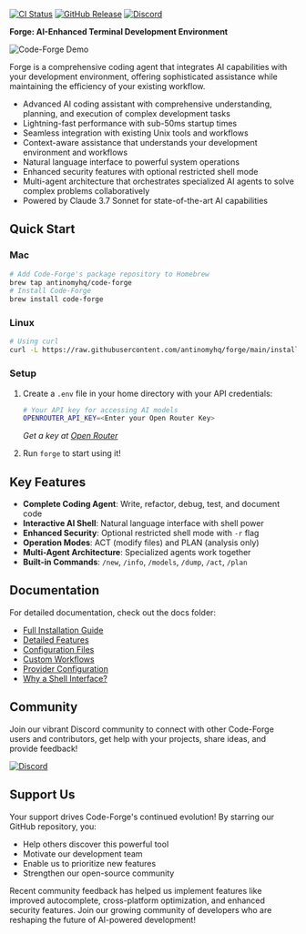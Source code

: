 <!--
Tone: Maintain a professional and informative tone throughout. Ensure that explanations are clear and technical terms are used appropriately to engage a technical audience.
Best Practices:
- Use consistent terminology and formatting for commands and examples.
- Clearly highlight unique aspects of 'forge' to distinguish it from other tools.
-->

[![CI Status](https://img.shields.io/github/actions/workflow/status/antinomyhq/forge/ci.yml?style=for-the-badge)](https://github.com/antinomyhq/forge/actions)
[![GitHub Release](https://img.shields.io/github/v/release/antinomyhq/forge?style=for-the-badge)](https://github.com/antinomyhq/forge/releases)
[![Discord](https://img.shields.io/discord/1044859667798568962?style=for-the-badge&cacheSeconds=120&logo=discord)](https://discord.gg/kRZBPpkgwq)

**Forge: AI-Enhanced Terminal Development Environment**

![Code-Forge Demo](https://antinomy.ai/images/forge_demo_2x.gif)

Forge is a comprehensive coding agent that integrates AI capabilities with your development environment, offering sophisticated assistance while maintaining the efficiency of your existing workflow.

- Advanced AI coding assistant with comprehensive understanding, planning, and execution of complex development tasks
- Lightning-fast performance with sub-50ms startup times
- Seamless integration with existing Unix tools and workflows
- Context-aware assistance that understands your development environment and workflows
- Natural language interface to powerful system operations
- Enhanced security features with optional restricted shell mode
- Multi-agent architecture that orchestrates specialized AI agents to solve complex problems collaboratively
- Powered by Claude 3.7 Sonnet for state-of-the-art AI capabilities

## Quick Start

### Mac

```bash
# Add Code-Forge's package repository to Homebrew
brew tap antinomyhq/code-forge
# Install Code-Forge
brew install code-forge
```

### Linux

```bash
# Using curl
curl -L https://raw.githubusercontent.com/antinomyhq/forge/main/install.sh | bash
```

### Setup

1. Create a `.env` file in your home directory with your API credentials:

   ```bash
   # Your API key for accessing AI models
   OPENROUTER_API_KEY=<Enter your Open Router Key>
   ```

   _Get a key at [Open Router](https://openrouter.ai/)_

2. Run `forge` to start using it!

## Key Features

- **Complete Coding Agent**: Write, refactor, debug, test, and document code
- **Interactive AI Shell**: Natural language interface with shell power
- **Enhanced Security**: Optional restricted shell mode with `-r` flag
- **Operation Modes**: ACT (modify files) and PLAN (analysis only)
- **Multi-Agent Architecture**: Specialized agents work together
- **Built-in Commands**: `/new`, `/info`, `/models`, `/dump`, `/act`, `/plan`

## Documentation

For detailed documentation, check out the docs folder:

- [Full Installation Guide](docs/user/installation.md)
- [Detailed Features](docs/user/features.md)
- [Configuration Files](docs/user/configuration.md)
- [Custom Workflows](docs/user/workflows.md)
- [Provider Configuration](docs/user/providers.md)
- [Why a Shell Interface?](docs/user/why-shell.md)

## Community

Join our vibrant Discord community to connect with other Code-Forge users and contributors, get help with your projects, share ideas, and provide feedback!

[![Discord](https://img.shields.io/discord/1044859667798568962?style=for-the-badge&cacheSeconds=120&logo=discord)](https://discord.gg/kRZBPpkgwq)

## Support Us

Your support drives Code-Forge's continued evolution! By starring our GitHub repository, you:

- Help others discover this powerful tool
- Motivate our development team
- Enable us to prioritize new features
- Strengthen our open-source community

Recent community feedback has helped us implement features like improved autocomplete, cross-platform optimization, and enhanced security features. Join our growing community of developers who are reshaping the future of AI-powered development!